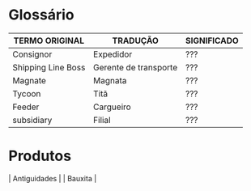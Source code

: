 Glossário
====================
| TERMO ORIGINAL  |  TRADUÇÃO  | SIGNIFICADO  |
| ------------------- | ------------------- |------------------- |
|  Consignor |  Expedidor | ??? |
|  Shipping Line Boss |  Gerente de transporte | ??? |
|  Magnate |  Magnata | ??? |
|  Tycoon |  Titã | ??? |
|  Feeder |  Cargueiro | ??? |
|  subsidiary |  Filial | ??? |

Produtos
====================
| Antiguidades |
| Bauxita |